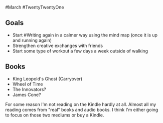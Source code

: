 #March #TwentyTwentyOne 

## Goals
- Start #Writing again in a calmer way using the mind map (once it is up and running again)
- Strengthen creative exchanges with friends
- Start some type of workout a few days a week outside of walking


## Books
- King Leopold's Ghost (Carryover)
- Wheel of Time
- The Innovators?
- James Cone?

For some reason I'm not reading on the Kindle hardly at all. Almost all my reading comes from "real" books and audio books. I think I'm either going to focus on those two mediums or buy a Kindle. 